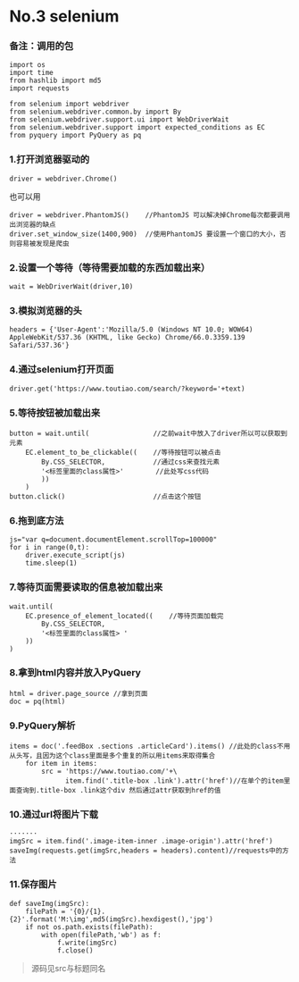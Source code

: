 
# No.3  selenium

### 备注：调用的包
```
import os
import time
from hashlib import md5
import requests

from selenium import webdriver
from selenium.webdriver.common.by import By
from selenium.webdriver.support.ui import WebDriverWait
from selenium.webdriver.support import expected_conditions as EC
from pyquery import PyQuery as pq
```

### 1.打开浏览器驱动的
```
driver = webdriver.Chrome()
```

也可以用
```
driver = webdriver.PhantomJS()    //PhantomJS 可以解决掉Chrome每次都要调用出浏览器的缺点
driver.set_window_size(1400,900)  //使用PhantomJS 要设置一个窗口的大小，否则容易被发现是爬虫
```
 
### 2.设置一个等待（等待需要加载的东西加载出来）
```
wait = WebDriverWait(driver,10)
```
### 3.模拟浏览器的头
```
headers = {'User-Agent':'Mozilla/5.0 (Windows NT 10.0; WOW64) AppleWebKit/537.36 (KHTML, like Gecko) Chrome/66.0.3359.139 Safari/537.36'}
```
### 4.通过selenium打开页面
```
driver.get('https://www.toutiao.com/search/?keyword='+text)
```
### 5.等待按钮被加载出来

``` 
button = wait.until(	        	//之前wait中放入了driver所以可以获取到元素
    EC.element_to_be_clickable((    //等待按钮可以被点击
        By.CSS_SELECTOR,			//通过css来查找元素
        '<标签里面的class属性>'		//此处写css代码
        ))
    )
button.click()						//点击这个按钮
```



### 6.拖到底方法
```
js="var q=document.documentElement.scrollTop=100000"
for i in range(0,t):
    driver.execute_script(js)
    time.sleep(1)
```
### 7.等待页面需要读取的信息被加载出来
```
wait.until(
    EC.presence_of_element_located((    //等待页面加载完
        By.CSS_SELECTOR,
        '<标签里面的class属性> '
    ))
)
```
### 8.拿到html内容并放入PyQuery
```
html = driver.page_source //拿到页面
doc = pq(html)
```
### 9.PyQuery解析
```
items = doc('.feedBox .sections .articleCard').items() //此处的class不用从头写，且因为这个class里面是多个重复的所以用items来取得集合
    for item in items:
        src = 'https://www.toutiao.com/'+\
              item.find('.title-box .link').attr('href')//在单个的item里面查询到.title-box .link这个div 然后通过attr获取到href的值
```

### 10.通过url将图片下载
```
·······
imgSrc = item.find('.image-item-inner .image-origin').attr('href')
saveImg(requests.get(imgSrc,headers = headers).content)//requests中的方法
```

### 11.保存图片
```
def saveImg(imgSrc):
    filePath = '{0}/{1}.{2}'.format('M:\img',md5(imgSrc).hexdigest(),'jpg')
    if not os.path.exists(filePath):
        with open(filePath,'wb') as f:
            f.write(imgSrc)
            f.close()
```

> 源码见src与标题同名